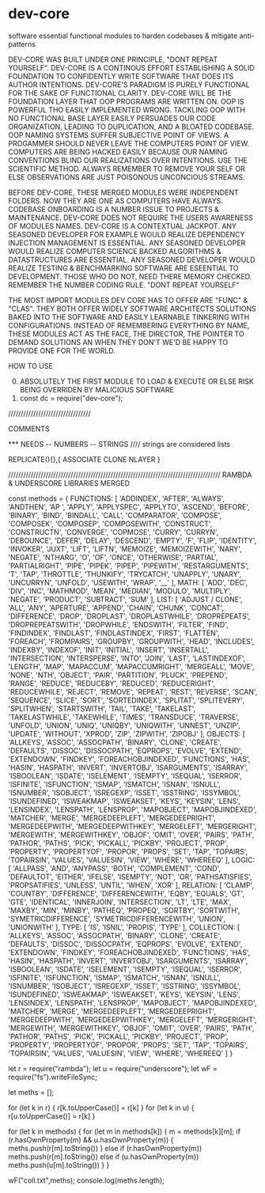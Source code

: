 # dev-core
software essential functional modules to harden codebases &amp; mitigate anti-patterns

DEV-CORE WAS BUILT UNDER ONE PRINCIPLE,
"DONT REPEAT YOURSELF".
DEV-CORE IS A CONTINOUS EFFORT ESTABLISHING A SOLID FOUNDATION
TO CONFIDENTLY WRITE SOFTWARE THAT DOES ITS AUTHOR INTENTIONS.
DEV-CORE'S PARADIGM IS PURELY FUNCTIONAL FOR THE SAKE OF
FUNCTIONAL CLARITY. DEV-CORE WILL BE THE FOUNDATION LAYER
THAT OOP PROGRAMS ARE WRITTEN ON. OOP IS POWERFUL THO
EASILY IMPLEMENTED WRONG. TACKLING OOP WITH NO FUNCTIONAL BASE LAYER
EASILY PERSUADES OUR CODE ORGANIZATION, LEADING TO DUPLICATION, 
AND A BLOATED CODEBASE. OOP NAMING SYSTEMS SUFFER SUBJECTIVE POINT OF VIEWS. 
A PROGAMMER SHOULD NEVER LEAVE THE COMPUTERS POINT OF VIEW. COMPUTERS ARE BEING
HACKED EASILY BECAUSE OUR NAMING CONVENTIONS BLIND OUR REALIZATIONS
OVER INTENTIONS. USE THE SCIENTIFIC METHOD. ALWAYS REMEMBER TO 
REMOVE YOUR SELF OR ELSE OBSERVATIONS ARE JUST POISONOUS
UNCONCIOUS STREAMS.

BEFORE DEV-CORE, THESE MERGED MODULES WERE INDEPENDENT FOLDERS.
NOW THEY ARE ONE AS COMPUTERS HAVE ALWAYS. CODEBASE ONBOARDING IS A NUMBER ISSUE TO 
PROJECTS & MAINTENANCE. DEV-CORE DOES NOT REQUIRE THE USERS
AWARENESS OF MODULES NAMES. DEV-CORE IS A CONTEXTUAL JACKPOT.
ANY SEASONED DEVELOPER FOR EXAMPLE WOULD REALIZE 
DEPENDENCY INJECTION MANAGEMENT IS ESSENTIAL. ANY SEASONED DEVELOPER
WOULD REALIZE COMPUTER SCIENCE BACKED ALGORITHMS & DATASTRUCTURES
ARE ESSENTIAL. ANY SEASONED DEVELOPER WOULD REALIZE TESTING & BENCHMARKING
SOFTWARE ARE ESEENTIAL TO DEVELOPMENT. THOSE WHO DO NOT, NEED THERE MEMORY CHECKED.
REMEMBER THE NUMBER CODING RULE. "DONT REPEAT YOURSELF"


THE MOST IMPORT MODULES DEV CORE HAS TO OFFER ARE "FUNC" & "CLAS".
THEY BOTH OFFER WIDELY SOFTWARE ARCHITECTS SOLUTIONS BAKED INTO THE SOFTWARE 
AND EASILY LEARNABLE TINKERING WITH CONFIGURATIONS. INSTEAD OF REMEMBERING 
EVERYTHING BY NAME, THESE MODULES ACT AS THE FACE, THE DIRECTOR, THE POINTER 
TO DEMAND SOLUTIONS AN WHEN THEY DON'T WE'D BE HAPPY TO PROVIDE ONE FOR THE WORLD.





HOW TO USE

0) ABSOLUTELY THE FIRST MODULE TO LOAD & EXECUTE OR ELSE RISK BEING OVERRIDEN BY MALICIOUS SOFTWARE
1) const dc = require("dev-core");




/////////////////////////////////

COMMENTS

*** NEEDS
-- NUMBERS
-- STRINGS  //// strings are considered lists



REPLICATE(){},{
    ASSOCIATE
    CLONE
    NLAYER
}


/////////////////////////////////////////////////////////////////////////////////////
RAMBDA & UNDERSCORE LIBRARIES MERGED


const methods = {
  FUNCTIONS: [
    'ADDINDEX',      'AFTER',     'ALWAYS',      'ANDTHEN',
    'AP ',           'APPLY',     'APPLYSPEC',   'APPLYTO',
    'ASCEND',        'BEFORE',    'BINARY',      'BIND',
    'BINDALL',       'CALL',      'COMPARATOR',  'COMPOSE',
    'COMPOSEK',      'COMPOSEP',  'COMPOSEWITH', 'CONSTRUCT',
    'CONSTRUCTN',    'CONVERGE',  'COPMOSE',     'CURRY',
    'CURRYN',        'DEBOUNCE',  'DEFER',       'DELAY',
    'DESCEND',       'EMPTY',     'F',           'FLIP',
    'IDENTITY',      'INVOKER',   'JUXT',        'LIFT',
    'LIFTN',         'MEMOIZE',   'MEMOIZEWITH', 'NARY',
    'NEGATE',        'NTHARG',    'O',           'OF',
    'ONCE',          'OTHERWISE', 'PARTIAL',     'PARTIALRIGHT',
    'PIPE',          'PIPEK',     'PIPEP',       'PIPEWITH',
    'RESTARGUMENTS', 'T',         'TAP',         'THROTTLE',
    'THUNKIFY',      'TRYCATCH',  'UNAPPLY',     'UNARY',
    'UNCURRYN',      'UNFOLD',    'USEWITH',     'WRAP',
    '__'
  ],
  MATH: [
    'ADD',      'DEC',
    'DIV',      'INC',
    'MATHMOD',  'MEAN',
    'MEDIAN',   'MODULO',
    'MULTIPLY', 'NEGATE',
    'PRODUCT',  'SUBTRACT',
    'SUM'
  ],
  LIST: [
    'ADJUST / CLONE', 'ALL',             'ANY',         'APERTURE',
    'APPEND',         'CHAIN',           'CHUNK',       'CONCAT',
    'DIFFERENCE',     'DROP',            'DROPLAST',    'DROPLASTWHILE',
    'DROPREPEATS',    'DROPREPEATSWITH', 'DROPWHILE',   'ENDSWITH',
    'FILTER',         'FIND',            'FINDINDEX',   'FINDLAST',
    'FINDLASTINDEX',  'FIRST',           'FLATTEN',     'FOREACH',
    'FROMPAIRS',      'GROUPBY',         'GROUPWITH',   'HEAD',
    'INCLUDES',       'INDEXBY',         'INDEXOF',     'INIT',
    'INITIAL',        'INSERT',          'INSERTALL',   'INTERSECTION',
    'INTERSPERSE',    'INTO',            'JOIN',        'LAST',
    'LASTINDEXOF',    'LENGTH',          'MAP',         'MAPACCUM',
    'MAPACCUMRIGHT',  'MERGEALL',        'MOVE',        'NONE',
    'NTH',            'OBJECT',          'PAIR',        'PARTITION',
    'PLUCK',          'PREPEND',         'RANGE',       'REDUCE',
    'REDUCEBY',       'REDUCED',         'REDUCERIGHT', 'REDUCEWHILE',
    'REJECT',         'REMOVE',          'REPEAT',      'REST',
    'REVERSE',        'SCAN',            'SEQUENCE',    'SLICE',
    'SORT',           'SORTEDINDEX',     'SPLITAT',     'SPLITEVERY',
    'SPLITWHEN',      'STARTSWITH',      'TAIL',        'TAKE',
    'TAKELAST',       'TAKELASTWHILE',   'TAKEWHILE',   'TIMES',
    'TRANSDUCE',      'TRAVERSE',        'UNFOLD',      'UNION',
    'UNIQ',           'UNIQBY',          'UNIQWITH',    'UNNEST',
    'UNZIP',          'UPDATE',          'WITHOUT',     'XPROD',
    'ZIP',            'ZIPWITH',         'ZIPOBJ'
  ],
  OBJECTS: [
    'ALLKEYS',          'ASSOC',          'ASSOCPATH',
    'BINARY',           'CLONE',          'CREATE',
    'DEFAULTS',         'DISSOC',         'DISSOCPATH',
    'EQPROPS',          'EVOLVE',         'EXTEND',
    'EXTENDOWN',        'FINDKEY',        'FOREACHOBJINDEXED',
    'FUNCTIONS',        'HAS',            'HASIN',
    'HASPATH',          'INVERT',         'INVERTOBJ',
    'ISARGUMENTS',      'ISARRAY',        'ISBOOLEAN',
    'ISDATE',           'ISELEMENT',      'ISEMPTY',
    'ISEQUAL',          'ISERROR',        'ISFINITE',
    'ISFUNCTION',       'ISMAP',          'ISMATCH',
    'ISNAN',            'ISNULL',         'ISNUMBER',
    'ISOBJECT',         'ISREGEXP',       'ISSET',
    'ISSTRING',         'ISSYMBOL',       'ISUNDEFINED',
    'ISWEAKMAP',        'ISWEAKSET',      'KEYS',
    'KEYSIN',           'LENS',           'LENSINDEX',
    'LENSPATH',         'LENSPROP',       'MAPOBJECT',
    'MAPOBJINDEXED',    'MATCHER',        'MERGE',
    'MERGEDEEPLEFT',    'MERGEDEEPRIGHT', 'MERGEDEEPWITH',
    'MERGEDEEPWITHKEY', 'MERGELEFT',      'MERGERIGHT',
    'MERGEWITH',        'MERGEWITHKEY',   'OBJOF',
    'OMIT',             'OVER',           'PAIRS',
    'PATH',             'PATHOR',         'PATHS',
    'PICK',             'PICKALL',        'PICKBY',
    'PROJECT',          'PROP',           'PROPERTY',
    'PROPERTYOF',       'PROPOR',         'PROPS',
    'SET',              'TAP',            'TOPAIRS',
    'TOPAIRSIN',        'VALUES',         'VALUESIN',
    'VIEW',             'WHERE',          'WHEREEQ'
  ],
  LOGIC: [
    'ALLPASS',       'AND',
    'ANYPASS',       'BOTH',
    'COMPLEMENT',    'COND',
    'DEFAULTOT',     'EITHER',
    'IFELSE',        'ISEMPTY',
    'NOT',           'OR',
    'PATHSATISFIES', 'PROPSATIFIES',
    'UNLESS',        'UNTIL',
    'WHEN',          'XOR'
  ],
  RELATION: [
    'CLAMP',
    'COUNTBY',
    'DIFFERENCE',
    'DIFFERENCEWITH',
    'EQBY',
    'EQUALS',
    'GT',
    'GTE',
    'IDENTICAL',
    'INNERJOIN',
    'INTERSECTION',
    'LT',
    'LTE',
    'MAX',
    'MAXBY',
    'MIN',
    'MINBY',
    'PATHEQ',
    'PROPEQ',
    'SORTBY',
    'SORTWITH',
    'SYMETRICDIFFERENCE',
    'SYMETRICDIFFERENCEWITH',
    'UNION',
    'UNIONWITH'
  ],
  TYPE: [ 'IS', 'ISNIL', 'PROPIS', 'TYPE' ],
  COLLECTION: [
    'ALLKEYS',          'ASSOC',          'ASSOCPATH',
    'BINARY',           'CLONE',          'CREATE',
    'DEFAULTS',         'DISSOC',         'DISSOCPATH',
    'EQPROPS',          'EVOLVE',         'EXTEND',
    'EXTENDOWN',        'FINDKEY',        'FOREACHOBJINDEXED',
    'FUNCTIONS',        'HAS',            'HASIN',
    'HASPATH',          'INVERT',         'INVERTOBJ',
    'ISARGUMENTS',      'ISARRAY',        'ISBOOLEAN',
    'ISDATE',           'ISELEMENT',      'ISEMPTY',
    'ISEQUAL',          'ISERROR',        'ISFINITE',
    'ISFUNCTION',       'ISMAP',          'ISMATCH',
    'ISNAN',            'ISNULL',         'ISNUMBER',
    'ISOBJECT',         'ISREGEXP',       'ISSET',
    'ISSTRING',         'ISSYMBOL',       'ISUNDEFINED',
    'ISWEAKMAP',        'ISWEAKSET',      'KEYS',
    'KEYSIN',           'LENS',           'LENSINDEX',
    'LENSPATH',         'LENSPROP',       'MAPOBJECT',
    'MAPOBJINDEXED',    'MATCHER',        'MERGE',
    'MERGEDEEPLEFT',    'MERGEDEEPRIGHT', 'MERGEDEEPWITH',
    'MERGEDEEPWITHKEY', 'MERGELEFT',      'MERGERIGHT',
    'MERGEWITH',        'MERGEWITHKEY',   'OBJOF',
    'OMIT',             'OVER',           'PAIRS',
    'PATH',             'PATHOR',         'PATHS',
    'PICK',             'PICKALL',        'PICKBY',
    'PROJECT',          'PROP',           'PROPERTY',
    'PROPERTYOF',       'PROPOR',         'PROPS',
    'SET',              'TAP',            'TOPAIRS',
    'TOPAIRSIN',        'VALUES',         'VALUESIN',
    'VIEW',             'WHERE',          'WHEREEQ'
  ]
}


let r = require("rambda");
let u = require("underscore");
let wF = require("fs").writeFileSync;

let meths = [];

for (let k in r) {
    r[k.toUpperCase()] = r[k]
}
for (let k in u) {
    r[u.toUpperCase()] = r[k]
}

for (let k in methods) {
    for (let m in methods[k]) {
        m = methods[k][m];
        if (r.hasOwnProperty(m) && u.hasOwnProperty(m)) {
          meths.push(r[m].toString())
        }
        else if (r.hasOwnProperty(m)) meths.push(r[m].toString())
        else if (u.hasOwnProperty(m)) meths.push(u[m].toString())
    }
}

wF("coll.txt",meths);
console.log(meths.length);
